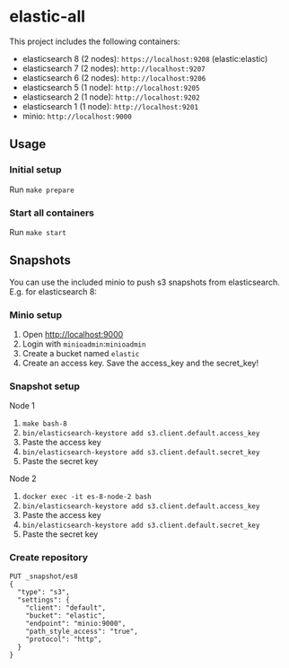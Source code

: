 # elastic-all

This project includes the following containers:

* elasticsearch 8 (2 nodes): `https://localhost:9208` (elastic:elastic)
* elasticsearch 7 (2 nodes): `http://localhost:9207`
* elasticsearch 6 (2 nodes): `http://localhost:9206`
* elasticsearch 5 (1 node): `http://localhost:9205`
* elasticsearch 2 (1 node): `http://localhost:9202`
* elasticsearch 1 (1 node): `http://localhost:9201`
* minio: `http://localhost:9000`

## Usage
### Initial setup

Run `make prepare`

### Start all containers

Run `make start`


## Snapshots

You can use the included minio to push s3 snapshots from elasticsearch. E.g. for elasticsearch 8:

### Minio setup

1. Open [http://localhost:9000](http://localhost:9000)
2. Login with `minioadmin`:`minioadmin`
2. Create a bucket named `elastic`
3. Create an access key. Save the access_key and the secret_key!

### Snapshot setup

Node 1
1. `make bash-8`
2. `bin/elasticsearch-keystore add s3.client.default.access_key`
3. Paste the access key
4. `bin/elasticsearch-keystore add s3.client.default.secret_key`
5. Paste the secret key

Node 2
1. `docker exec -it es-8-node-2 bash`
2. `bin/elasticsearch-keystore add s3.client.default.access_key`
3. Paste the access key
4. `bin/elasticsearch-keystore add s3.client.default.secret_key`
5. Paste the secret key


### Create repository

```
PUT _snapshot/es8
{
  "type": "s3",
  "settings": {
    "client": "default",
    "bucket": "elastic",
    "endpoint": "minio:9000",
    "path_style_access": "true",
    "protocol": "http",
  }
}
```